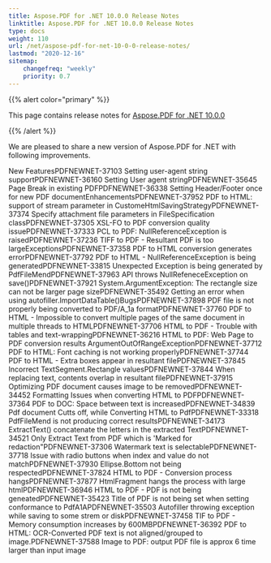 ```yaml
---
title: Aspose.PDF for .NET 10.0.0 Release Notes
linktitle: Aspose.PDF for .NET 10.0.0 Release Notes
type: docs
weight: 110
url: /net/aspose-pdf-for-net-10-0-0-release-notes/
lastmod: "2020-12-16"
sitemap:
    changefreq: "weekly"
    priority: 0.7
---
```


{{% alert color="primary" %}} 

This page contains release notes for [Aspose.PDF for .NET 10.0.0](http://www.aspose.com/downloads/pdf/net/new-releases/aspose.pdf-for-.net-10.0.0/)

{{% /alert %}} 

We are pleased to share a new version of Aspose.PDF for .NET with following improvements.

New FeaturesPDFNEWNET-37103 Setting user-agent string supportPDFNEWNET-36160 Setting User agent stringPDFNEWNET-35645 Page Break in existing PDFPDFNEWNET-36338 Setting Header/Footer once for new PDF documentEnhancementsPDFNEWNET-37952 PDF to HTML: support of stream parameter in CustomeHtmlSavingStrategyPDFNEWNET-37374 Specify attachment file parameters in FileSpecification classPDFNEWNET-37305 XSL-FO to PDF conversion quality issuePDFNEWNET-37333 PCL to PDF: NullReferenceException is raisedPDFNEWNET-37236 TIFF to PDF - Resultant PDF is too largeExceptionsPDFNEWNET-37358 PDF to HTML conversion generates errorPDFNEWNET-37792 PDF to HTML - NullReferenceException is being generatedPDFNEWNET-33815 Unexpected Exception is being generated by PdfFileMendPDFNEWNET-37963 API throws NullRefeneceException on save()PDFNEWNET-37921 System.ArgumentException: The rectangle size can not be larger page sizePDFNEWNET-35492 Getting an error when using autofiller.ImportDataTable()BugsPDFNEWNET-37898 PDF file is not properly being converted to PDF/A_1a formatPDFNEWNET-37760 PDF to HTML - Impossible to convert multiple pages of the same document in multiple threads to HTMLPDFNEWNET-37706 HTML to PDF - Trouble with tables and text-wrappingPDFNEWNET-36216 HTML to PDF: Web Page to PDF conversion results ArgumentOutOfRangeExceptionPDFNEWNET-37712 PDF to HTML: Font caching is not working properlyPDFNEWNET-37744 PDF to HTML - Extra boxes appear in resultant filePDFNEWNET-37845 Incorrect TextSegment.Rectangle valuesPDFNEWNET-37844 When replacing text, contents overlap in resultant filePDFNEWNET-37915 Optimizing PDF document causes image to be removedPDFNEWNET-34452 Formatting Issues when converting HTML to PDFPDFNEWNET-37364 PDF to DOC: Space between text is increasedPDFNEWNET-34839 Pdf document Cutts off, while Converting HTML to PdfPDFNEWNET-33318 PdfFileMend is not producing correct resultsPDFNEWNET-34173 ExtractText() concatenate the letters in the extracted TextPDFNEWNET-34521 Only Extract Text from PDF which is 'Marked for redaction"PDFNEWNET-37306 Watermark text is selectablePDFNEWNET-37718 Issue with radio buttons when index and value do not matchPDFNEWNET-37930 Ellipse.Bottom not being respectedPDFNEWNET-37824 HTML to PDF - Conversion process hangsPDFNEWNET-37877 HtmlFragment hangs the process with large htmlPDFNEWNET-36946 HTML to PDF - PDF is not being geneatedPDFNEWNET-35423 Title of PDF is not being set when setting conformance to PdfA1APDFNEWNET-35503 Autofiller throwing exception while saving to some strem or diskPDFNEWNET-37458 TIF to PDF - Memory consumption increases by 600MBPDFNEWNET-36392 PDF to HTML: OCR-Converted PDF text is not aligned/grouped to image.PDFNEWNET-37588 Image to PDF: output PDF file is approx 6 time larger than input image
